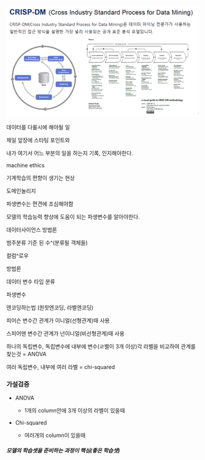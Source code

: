 ![image-20210611091514992](06-11.assets/image-20210611091514992.png)

데이터를 다룰시에 해야될 일 

제일 앞장에 스타팅 포인트와 

내가 여기서 어느 부분의 일을 하는지 기록, 인지해야한다.



machine ethics 

기계학습의 편향이 생기는 현상



도메인놀리지

파생변수는 편견에 조심해야함

모델의 학습능력 향상에 도움이 되는 파생변수를 알아야한다.



데이터사이언스 방법론



범주분류 기준 된 수^(분류될 객체들)

컬럼^로우 



방법론

데이터 변수 타입 분류

파생변수

엔코딩하는법 (원핫엔코딩, 라벨엔코딩)



피어슨 변수간 관계가 이니얼(선형관계)때 사용

스피어맨 변수간 관계가 넌이니얼(비선형관계)때 사용

하나의 독립변수, 독립변수에 내부에 변수(ㄹ벨이 3개 이상)각 라벨을 비교하여 관계를 찾는것 = ANOVA



여러 독립변수, 내부에 여러 라벨 = chi-squared



### 가설검증

- ANOVA 
  - 1개의 column안에 3개 이상의 라벨이 있을때



- Chi-squared
  - 여러개의 column이 있을때



##### 모델의 학습셋을 준비하는 과정이 핵심(좋은 학습셋)




